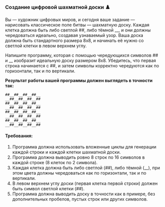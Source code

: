 
### Создание цифровой шахматной доски ♟️

Вы — художник цифровых миров, и сегодня ваше задание — нарисовать классическое поле битвы — шахматную доску. Каждая клетка должна быть либо светлой ##, либо тёмной __, и они должны чередоваться идеально, создавая узнаваемый узор. Ваша доска должна быть стандартного размера 8x8, и начинать её нужно со светлой клетки в левом верхнем углу.

Напишите программу, которая с помощью чередующихся символов ## и __ изобразит идеальную доску размером 8x8. Убедитесь, что первая строка начинается с ##, и затем символы корректно чередуются как по горизонтали, так и по вертикали.

**Результат работы вашей программы должен выглядеть в точности так:**

```
##__##__##__##__
__##__##__##__##
##__##__##__##__
__##__##__##__##
##__##__##__##__
__##__##__##__##
##__##__##__##__
__##__##__##__##
```

#### Требования:
1. Программа должна использовать вложенные циклы для генерации каждой строки и каждой клетки шахматной доски.
2. Программа должна выводить ровно 8 строк по 16 символов в каждой строке (8 клеток по 2 символа).
3. Каждая клетка должна быть либо светлой (##), либо тёмной (__), при этом цвета должны чередоваться как по горизонтали, так и по вертикали.
4. В левом верхнем углу доски (первая клетка первой строки) должен быть символ светлой клетки (##).
5. Программа должна выводить доску в точности как в примере, без дополнительных пробелов, пустых строк или других символов.

